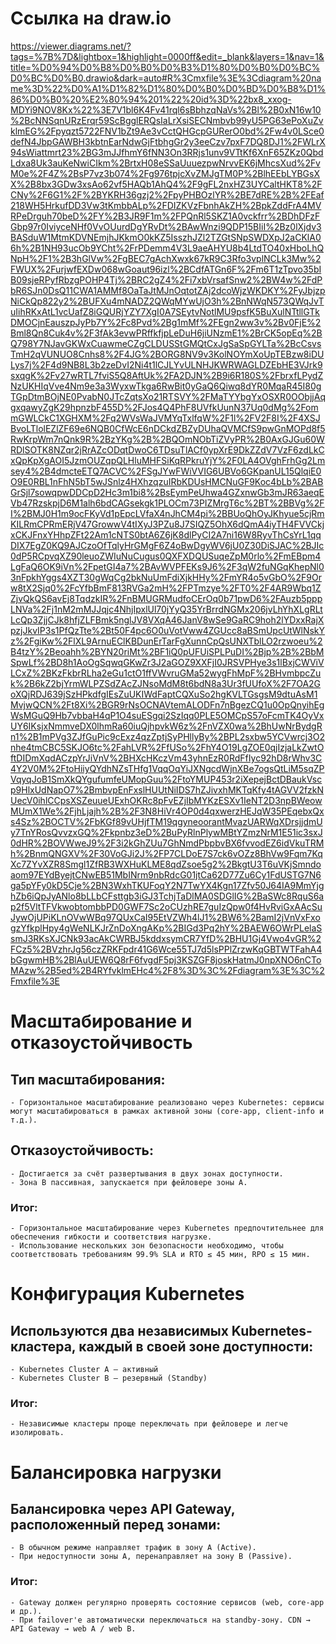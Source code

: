 # Ссылка на draw.io
https://viewer.diagrams.net/?tags=%7B%7D&lightbox=1&highlight=0000ff&edit=_blank&layers=1&nav=1&title=%D0%94%D0%B8%D0%B0%D0%B3%D1%80%D0%B0%D0%BC%D0%BC%D0%B0.drawio&dark=auto#R%3Cmxfile%3E%3Cdiagram%20name%3D%22%D0%A1%D1%82%D1%80%D0%B0%D0%BD%D0%B8%D1%86%D0%B0%20%E2%80%94%201%22%20id%3D%22bx8_xxog-MDYi9NOV8Kx%22%3E7V1bl6K4Fv41rql6sBbhzqNaVs%2Bl%2B0xN16w10%2BcNNSqnURzErqr59ScBgglERQsIaLrXsiSECNmbvb99yU5PG63ePoXuZvklmEG%2Fpyqzt5722FNV1bZt9Ae3vCctQHGcpGURerO0bd%2Fw4v0LSce0defN4JbpGAWBH3kbtnEarNdwGjFtbhgGr2y3eeCzv7pxF7DQ8DJ1%2FWLrX94sWiattmrt23%2BG3mJJfhmY6fNN3On3RRjs1unv9VTtKf6XnF65ZKz0QbdLdxa8Uk3auKeNwiCIkm%2BrtxH08eSSaUuuezpwNrvvEK6jMhcsXud%2FvM0e%2F4Z%2BsP7vz3b074%2Fg976tpjcXvZMJgTM0P%2BlhEEbLYBGsXX%2B8bx3GDw3xsAo62vf5HAQb1AhQ4%2F9gFL2nxHZ3UYCaltHKT8%2FCNy%2F6G1%2F%2BYKRH36gzj2%2FpyPHBOzlYR%2BE7dRE%2B%2FEaf218WH5HrkufDD3Vw3tKmbbALp%2FDIZKVzFbnhAkZH%2BpkZddFrA4MVRPeDrguh70beD%2FY%2B3JR9F1m%2FPQnRl5SKZ1A0vckfrr%2BDhDFzFGbp97r0IviyceNHf0VvOUurdDgYRvDt%2BAwWnzi9QDP15BIiI%2Bz0lXjdv3BASduW1MtmKDVNEmjhJKkmO0kKZ5IsszhJZl2TZGtSNpSWDXpJ2aCKlA06h%2B1NH93ucOb9YCht%2FrPDemm4V3L9aeAHYU8b4LtdTO40xHboLhQNpH%2F1%2B3hGlVw%2FgBEC7gAchXwxk67kR9C3Rfo3vplNCLk3Mw%2FWUX%2FurjwfEXDw068wGoaut96izl%2BCdfATGn6F%2Fm6T1zTpvo35bIB09sjeRPyfRbzgPOHP4Tj%2BRC2gZ4%2Fi7xbVrsafSnw2%2BW4w%2FdPbR6SJn0DsQ11CWA1AMMf8OaTaJtMJnOqtotZAj2dcoWjzWKDKY%2FyJbjzpNiCkQp822y2%2BUFXu4mNADZ2QWqMYwUjO3h%2BnNWqN573QWqJvTuIihRKxAtL1vcUafZ8iGQURjYZY7XgI0A7SEytvNotlMU9psfK5BuXulNTtllGTkDMOCjnEauszpJyPb7Y%2Fc8Pvd%2Bg1mMf%2FEgn2ww3v%2Bv0FjE%2Bml8Qn8Cuk4v%2F3fAk3evwPRffkfjpLeDuH6jiUNzmE1%2BrCK5opEq%2BQ798Y7NJavGKWxCuawmeCZgCLDUSStGMQtCxJgSaSpGYLTa%2BcCsvsTmH2qVUNUO8Cnhs8%2F4JG%2BORG8NV9v3KolNOYmXoUpTEBzw8iDULys7j%2F4d9NB8L3b2zeDvI2Ni4t1lCJLYvULNHJKWRWAGLDZEbHE3VJrk9sxqgK%2Fv27wRTL7fviS5Q8AftUk%2FA2DJN%2B9i6R180S%2FbrxfLPydZNzUKHIqVve4Nm9e3a3WyxwTkga6RwBit0yGaQ6Qiwq8dYR0MqaR45I80gTGpDtmBOjNE0PvabN0JTcZqtsXo21RTSVY%2FMaTYYbgYxOSXR0OObjjAqgxqawyZgK29hpnzbF455D%2FJos4Q4PhF8UVfkUunN37Uq0dMg%2FommGWLCkC1XGHXM%2Fq2WVsWaJVMYqTxlfqW%2F1l%2FV2F8I%2F4XSJBvoLTlolEZlZF69e6NQB0CfWcE6nDCkdZBZyDUhaQVMCfS9pwGnMOPd8f5RwKrpWm7nQnk9R%2BzYKg%2B%2BQOmNObTiZVyPR%2B0AxGJGu60WRDlSOTK8NZqr2jRrAZcODqtDwoC6TDsuTlACf0ypXrE9DkZZdV7VzF6zdLkCxQpKpXgAOI5JzmOUZqpQLHluMHFSiKqRPkruYjY%2F0LA4OVghFrhGg2Lmsey4%2B4dmcteETQ7ACVC%2FSgJYwFWiVVIG6UBVo6GKpanUL15QlqiE0O9E0RBL1nFhN5bT5wJSnlz4HXhzqzuIRbKDUsHMCNuGF9Koc4bLb%2BABGrSjl7sowqpwDDCpD2Hc3m1bi8%2BsEymPeUhwa4GZxnwGb3mJR63aeqEVb47RzskpjD6M1alh6bdCAGsekgk1PLOCm73PIZMrgT6c%2BT%2BBVg%2FI%2BMJ0H1m9ocFKyVd1pEpcLVfaX4nJhCM4pi%2BBUoQhOyJKhyue5cjRmKILRmCPRmERjV47GrowwV4tIXyJ3PZu8J7SIQZ5OhX6dQmA4iyTH4FVVCkjxCKJFnxYHhpZFt22Am1cNTS0btA6Z6jK8dlPyCI2A7ni16W8RyvThCsYrL1qqDIX7EgZ0KQ9AJCzoOfTqlyHrGMgF6Z4oBwDgyWV6jU0Z30DiSJAC%2BJIc0dP5RCpvqXZ90leuoZWIuNuCugus0QXFXDQUSuqeZpM0rlo%2FmEBpm4LgFaQ6OK9iVn%2FpetGI4a7%2BAvWVPFEKs9J6%2F3qW2fuNGqKhepNl03nFpkhYggs4XZT30gWqCg2bkNuUmFdiXjkHHy%2FmYR4o5vGbO%2F9Orw8tX2Sjq0%2FcYfbBmF813RVGa2mH%2FPTmzye%2FT0%2F4AR9Wbq1ZZjvQkQS6avEj8TqdzkIR%2FnBMUGRMudfoCErOq0b71pwD6%2FAuzb5pppLNVa%2Fj1nM2mMJJqjc4NhjIpxlUl70jYyQ35YrBrrdNGMx206jvLhYhXLgRLtLcQp3ZjjCJk8hfjZLFBmk5nglJV8VXqA46JanV8wSe9GaRC9hoh2lYDxxRajXpzjJkvIP3s1PfQzTte%2Bt50F4pc6O0uVotVww4ZGUcc8aBSmUpcUtWlNskYz%2FgiKw%2FlXL9ArnuEClKBDunErTarFgXunnCpQsUNXTblLO2rzwoeu%2B4tzY%2Beoahh%2BYN20riMt%2BF1iQ0pUFUiSPLPuDI%2Bjp%2B%2BbMSpwLf%2BD8h1AoOgSqwqGKwZr3J2aGOZ9XXFjI0JRSVPHye3s1lBxjCWViVLCxZ%2BKzFkbrRLha2eGu1ctO1ffVWvruGMa52wygFhMpF%2BHvmbpcZuk%2B6kZ2bjYrmWLPZSdZAcZJNsoMdM8t6bdN8a3Ur3fUUfoX%2F7OA2GoXQjRDJ639jSzHPkdfgIEsZuUKIWdFaptCQXuSo2hgKVLTGsgsM9dtuAsM1MvjwQCN%2Ft8Xi%2BGR9rNsOCNAVtemALODFn7nBgezCQ1u0OpQnyihEgWsMGuQ9Hb7vbbaH4qP1O4suESgqi2SzIqq0PLE5OMCpS57oFcmTK4OyVxUY6IKsjxNmmveDX0lhmRa60iuQjhpvkW6z%2FnVZX0wa%2BhUwNrBydgRn1%2B1mPVg3ZJfGuPic9cExz4qzZptjSyPHllyBy%2BPL2sxbw5YCVwrcj3O2nhe4tmCBC5SKJO6tc%2FahLVR%2FfUSo%2FhY4O19LgZOE0qjIzjaLkZwtOftDIDmXqdACzpYrJiVnV%2BHXcHKczVm43yhnEzR0RdFfIyc92hD8rWhv3C4Y2V0M%2FtoHiiyQYdhNZsTHfg1VqqOqYiJXNgcdWjnXBe7ogsQtLiM5sqZPVqyqJoB1SmXkQYgufumfeUMopGuu%2FtoYMUP453r2iXepejBctDBaukVscp9HlxUdNapO7%2BmbvpEnFxslHUUtNiIDS7hZJivxhMKTqKfy4tAGVV2fzkNUecV0ihlCCpsXSZeuueUExhOKRc8pFvEZjIbMYKzESXv1IeNT2D3npBWeowMUmX1We%2FjhLjajh%2B%2F3N8HiVr4OP0d4qxwerzHEJqW35PEqebxQxs4Sz%2BOCTV%2FbKGf89vUHjfTM19qgyneoorantMvazUARWqXDrsjjdmUy7TnYRosQvvzxGQ%2Fkpnbz3eD%2BuPyRlnPlywMBtYZmzNrM1E51ic3sxJ0dHR%2BOVWweJ9%2F3i2kGhZUu7GhNmdPbpbvBX6fvvodEZ6idVkuTRMh%2BnmQNGXV%2F30VoGJi2J%2FP7CLDoE7S7ck6vOZz8BhVw9Fqm7KqXc7ZYvXZR8Smgl1ZfRB3WXHuKLME8qdZsoe5g2%2BkgtU3T6uVKjSmndoaom97EYdByejtCNwEB51MbINrm9nbRdcG01jtCa62D77Zu6Cy1FdUSTG7N6ga5pYFy0kD5Cje%2BN3WxhTKUFoqY2N7TwYX4Kgn17Zfv50J64IA9MmYjghZb6iQpJyANlo8bLLbCFsttgb3iGJ3TchjTaDlMA0SDGlIG%2BaSWc8RquS6ap2f5VltTFVkwobtombbPD0GWF7Sc2oCUzhRE7guIzQpw0f4HvRviGxAAcSuJywOjUPiKLnOVwWBq97QUxCaI95EtVZWh4lJ1%2BW6%2BamI2jVnVxFxogzYfkplHpy4gWeNLKJrZnDoXngAKp%2BIGd3Pq2hY%2BAEW6OWrPLelaSsmJ3RKsXJCNk93acAkCWRBJ5kddxsymCR7YfD%2BHU1Gj4Vwo4vGR%2FCz5%2BVzhrJg56czZRKFpdr41G6Wce55TJ7d5lsPPlZrzwKqGBTWTFahA4bGgwmHB%2BlAuUEW6Q8rF6fvgdF5pj3KSZGF8joskHatmJ0npXNO6nCToMAzw%2B5ed%2B4RYfvklmEHc4%2F8%3D%3C%2Fdiagram%3E%3C%2Fmxfile%3E

# Масштабирование и отказоустойчивость

## Тип масштабирования:
    - Горизонтальное масштабирование реализовано через Kubernetes: сервисы могут масштабироваться в рамках активной зоны (core-app, client-info и т.д.).
## Отказоустойчивость:

    - Достигается за счёт развертывания в двух зонах доступности.
    - Зона B пассивная, запускается при фейловере зоны A.
### Итог:
    - Горизонтальное масштабирование через Kubernetes предпочтительнее для обеспечения гибкости и соответствия нагрузке.
    - Использование нескольких зон безопасности необходимо, чтобы соответствовать требованиям 99.9% SLA и RTO ≤ 45 мин, RPO ≤ 15 мин.


# Конфигурация Kubernetes
## Используются два независимых Kubernetes-кластера, каждый в своей зоне доступности:
    - Kubernetes Cluster A — активный
    - Kubernetes Cluster B — резервный (Standby)
### Итог:
    - Независимые кластеры проще переключать при фейловере и легче изолировать.


# Балансировка нагрузки
## Балансировка через API Gateway, расположенный перед зонами:
    - В обычном режиме направляет трафик в зону A (Active).
    - При недоступности зоны A, перенаправляет на зону B (Passive).
### Итог:
    - Gateway должен регулярно проверять состояние сервисов (web, core-app и др.).
    - При failover'е автоматически переключаться на standby-зону. CDN → API Gateway → web A / web B.


